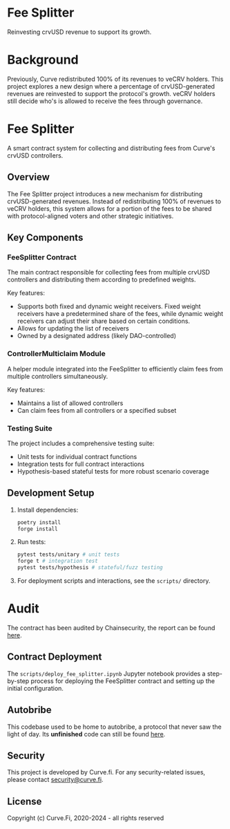 # Fee Splitter

Reinvesting crvUSD revenue to support its growth.

# Background

Previously, Curve redistributed 100% of its revenues to veCRV holders. This project explores a new design where a percentage of crvUSD-generated revenues are reinvested to support the protocol's growth. veCRV holders still decide who's is allowed to receive the fees through governance.

# Fee Splitter

A smart contract system for collecting and distributing fees from Curve's crvUSD controllers.

## Overview

The Fee Splitter project introduces a new mechanism for distributing crvUSD-generated revenues. Instead of redistributing 100% of revenues to veCRV holders, this system allows for a portion of the fees to be shared with protocol-aligned voters and other strategic initiatives.

## Key Components

### FeeSplitter Contract

The main contract responsible for collecting fees from multiple crvUSD controllers and distributing them according to predefined weights.

Key features:
- Supports both fixed and dynamic weight receivers. Fixed weight receivers have a predetermined share of the fees, while dynamic weight receivers can adjust their share based on certain conditions.
- Allows for updating the list of receivers
- Owned by a designated address (likely DAO-controlled)

### ControllerMulticlaim Module

A helper module integrated into the FeeSplitter to efficiently claim fees from multiple controllers simultaneously.

Key features:
- Maintains a list of allowed controllers
- Can claim fees from all controllers or a specified subset

### Testing Suite

The project includes a comprehensive testing suite:

- Unit tests for individual contract functions
- Integration tests for full contract interactions
- Hypothesis-based stateful tests for more robust scenario coverage

## Development Setup

1. Install dependencies:
   ```bash
   poetry install
   forge install
   ```

2. Run tests:
   ```bash
   pytest tests/unitary # unit tests
   forge t # integration test
   pytest tests/hypothesis # stateful/fuzz testing
   ```

3. For deployment scripts and interactions, see the `scripts/` directory.

# Audit

The contract has been audited by Chainsecurity, the report can be found [here](audits/ChainSecurity.pdf).

## Contract Deployment

The `scripts/deploy_fee_splitter.ipynb` Jupyter notebook provides a step-by-step process for deploying the FeeSplitter contract and setting up the initial configuration.

## Autobribe

This codebase used to be home to autobribe, a protocol that never saw the light of day. Its **unfinished** code can still be found [here](https://github.com/curvefi/fee-splitter/tree/autobribe).

## Security

This project is developed by Curve.fi. For any security-related issues, please contact security@curve.fi.

## License

Copyright (c) Curve.Fi, 2020-2024 - all rights reserved
